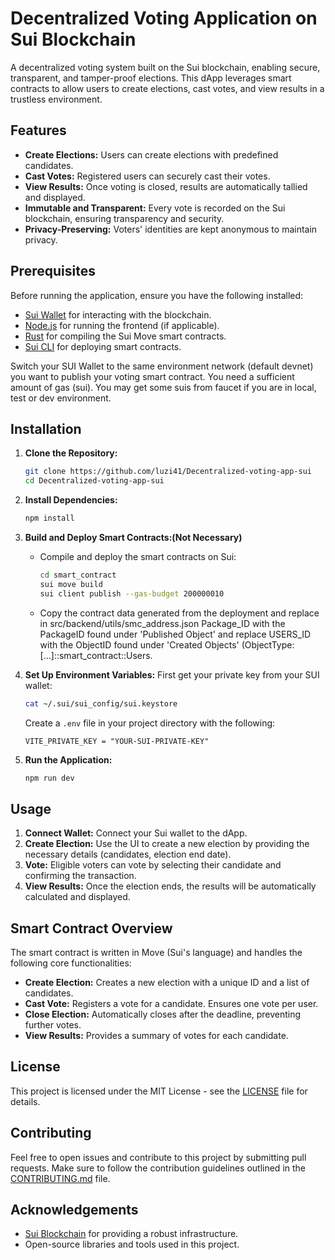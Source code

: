 # Decentralized Voting Application on Sui Blockchain

A decentralized voting system built on the Sui blockchain, enabling secure, transparent, and tamper-proof elections. This dApp leverages smart contracts to allow users to create elections, cast votes, and view results in a trustless environment.

## Features

- **Create Elections:** Users can create elections with predefined candidates.
- **Cast Votes:** Registered users can securely cast their votes.
- **View Results:** Once voting is closed, results are automatically tallied and displayed.
- **Immutable and Transparent:** Every vote is recorded on the Sui blockchain, ensuring transparency and security.
- **Privacy-Preserving:** Voters' identities are kept anonymous to maintain privacy.

## Prerequisites

Before running the application, ensure you have the following installed:

- [Sui Wallet](https://docs.sui.io/devnet/wallet) for interacting with the blockchain.
- [Node.js](https://nodejs.org/) for running the frontend (if applicable).
- [Rust](https://www.rust-lang.org/tools/install) for compiling the Sui Move smart contracts.
- [Sui CLI](https://docs.sui.io/cli/install) for deploying smart contracts.

Switch your SUI Wallet to the same environment network (default devnet) you want to publish your voting smart contract. You need a sufficient amount of gas (sui). You may get some suis from faucet if you are in local, test or dev environment.

## Installation

1. **Clone the Repository:**

   ```bash
   git clone https://github.com/luzi41/Decentralized-voting-app-sui
   cd Decentralized-voting-app-sui
   ```

2. **Install Dependencies:**

   ```bash
   npm install
   ```

3. **Build and Deploy Smart Contracts:(Not Necessary)**

   - Compile and deploy the smart contracts on Sui:

     ```bash
     cd smart_contract
     sui move build
     sui client publish --gas-budget 200000010
     ```

   - Copy the contract data generated from the deployment and replace in src/backend/utils/smc_address.json Package_ID with the PackageID found under 'Published Object' and replace USERS_ID with the ObjectID found under 'Created Objects' (ObjectType: [...]::smart_contract::Users.

4. **Set Up Environment Variables:**
   First get your private key from your SUI wallet:
   
   ```bash
   cat ~/.sui/sui_config/sui.keystore
   ```
   
   Create a `.env` file in your project directory with the following:

   ```env
   VITE_PRIVATE_KEY = "YOUR-SUI-PRIVATE-KEY"

   ```

6. **Run the Application:**

   ```bash
   npm run dev
   ```

## Usage

1. **Connect Wallet:** Connect your Sui wallet to the dApp.
2. **Create Election:** Use the UI to create a new election by providing the necessary details (candidates, election end date).
3. **Vote:** Eligible voters can vote by selecting their candidate and confirming the transaction.
4. **View Results:** Once the election ends, the results will be automatically calculated and displayed.

## Smart Contract Overview

The smart contract is written in Move (Sui's language) and handles the following core functionalities:

- **Create Election:** Creates a new election with a unique ID and a list of candidates.
- **Cast Vote:** Registers a vote for a candidate. Ensures one vote per user.
- **Close Election:** Automatically closes after the deadline, preventing further votes.
- **View Results:** Provides a summary of votes for each candidate.

## License

This project is licensed under the MIT License - see the [LICENSE](LICENSE) file for details.

## Contributing

Feel free to open issues and contribute to this project by submitting pull requests. Make sure to follow the contribution guidelines outlined in the [CONTRIBUTING.md](CONTRIBUTING.md) file.

## Acknowledgements

- [Sui Blockchain](https://sui.io) for providing a robust infrastructure.
- Open-source libraries and tools used in this project.
